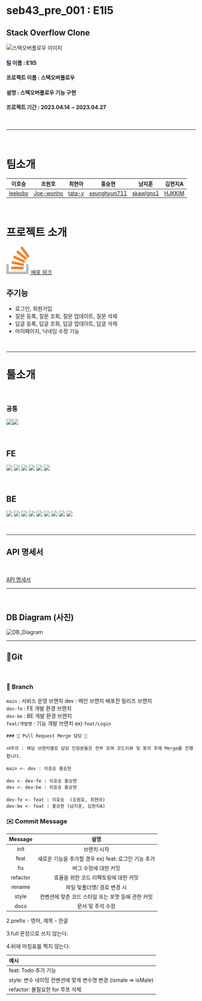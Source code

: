 ﻿# seb43_pre_001 : E1I5

## Stack Overflow Clone

<img src="https://camo.githubusercontent.com/dcc135bf022f0d6dfb72e0d8616d1d4db4a6c6c0aed4261baccd27e6cb722c1b/68747470733a2f2f636f6e74656e742e7072657373706167652e636f6d2f75706c6f6164732f323635382f63313932305f6c6f676f2d737461636b6f766572666c6f772d62616e6e65722e6a70673f3634323234" width="600px" height="200px" alt="스택오버플로우 이미지"></img><br/>

#### **팀 이름 : E1I5**

#### **프로젝트 이름 : 스택오버플로우**

#### **설명 : 스택오버플로우 기능 구현**

#### **프로젝트 기간 : 2023.04.14 ~ 2023.04.27**

</br>

---

</br>

# 팀소개

|                              이호승                              |                                 조원호                                 |                             최현아                              |                                   홍승현                                    |                                남지훈                                 |                             김현지A                             |
| :--------------------------------------------------------------: | :--------------------------------------------------------------------: | :-------------------------------------------------------------: | :-------------------------------------------------------------------------: | :-------------------------------------------------------------------: | :-------------------------------------------------------------: |
| <a href="https://github.com/leekoby" target="_blank">leekoby</a> | <a href="https://github.com/Joe-wonho " target="_blank">Joe-wonho </a> | <a href="https://github.com/tata-v " target="_blank">tata-v</a> | <a href="https://github.com/seunghyun711" target="_blank">seunghyun711 </a> | <a href="https://github.com/skawlgns1" target="_blank">skawlgns1 </a> | <a href="https://github.com/HJKKIM" target="_blank">HJKKIM </a> |

</br>

# 프로젝트 소개

<a href ="http://e1i5.s3-website.ap-northeast-2.amazonaws.com/"><img src = "./client/src/assets/stack-logo.svg"/> 배포 링크 </a>

## 주기능

- 로그인, 회원가입
- 질문 등록, 질문 조회, 질문 업데이트, 질문 삭제
- 답글 등록, 답글 조회, 답글 업데이트, 답글 삭제
- 마이페이지, 닉네임 수정 기능

</br>

---

# 툴소개

</br>

### 공통

<img src="https://img.shields.io/badge/discord-5865F2?style=for-the-badge&logo=discord&logoColor=white"/><img src="https://img.shields.io/badge/GitHub-181717?style=for-the-badge&logo=GitHub&logoColor=white"/>

</br>

## FE

<img src="https://img.shields.io/badge/React-61DAFB?style=for-the-badge&logo=React&logoColor=white"/> <img src="https://img.shields.io/badge/redux%20toolkit-593d88?style=for-the-badge&logo=redux&logoColor=white"/> <img src="https://img.shields.io/badge/styledcomponents-DB7093?style=for-the-badge&logo=styledcomponents&logoColor=white"/> <img src="https://img.shields.io/badge/amazons3-569A31?style=for-the-badge&logo=amazons3&logoColor=white"/> <img src="https://img.shields.io/badge/eslint-4B32C3?style=for-the-badge&logo=eslint&logoColor=white"/> <img src="https://img.shields.io/badge/TOAST%20UI-5A29E4?style=for-the-badge&logo=&logoColor=white"/>

</br>

## BE

<img src="https://img.shields.io/badge/JAVA-ffffff?style=for-the-badge&logo=JAVA&logoColor=black"/> <img src="https://img.shields.io/badge/intellijidea-000000?style=for-the-badge&logo=intellijidea&logoColor=white"/> <img src="https://img.shields.io/badge/springboot-6DB33F?style=for-the-badge&logo=springboot&logoColor=white"/>
<img src="https://img.shields.io/badge/springsecurity-6DB33F?style=for-the-badge&logo=springboot&logoColor=white"/> <img src="https://img.shields.io/badge/JWT-4B32C3?style=for-the-badge&logo=JWT&logoColor=white"/> <img src="https://img.shields.io/badge/amazonec2-FF9900?style=for-the-badge&logo=amazonec2&logoColor=white"/> <img src="https://img.shields.io/badge/mysql-4479A1?style=for-the-badge&logo=mysql&logoColor=white"/> <img src="https://img.shields.io/badge/lombok-DE4F54?style=for-the-badge&logo=lombok &logoColor=white"/> <img src="https://img.shields.io/badge/H2-DE4F54?style=for-the-badge&logo=H2 &logoColor=white"/>

</br>

---

## API 명세서

</br>

<a href = "https://pre-project.gitbook.io/pre-project-stack-overflow/" target = "_blank"> API 명세서 </a>

---

</br>

## DB Diagram (사진)

![DB_Diagram](https://cdn.discordapp.com/attachments/1095220334778667018/1101036568539566111/Pre-ProjectStackOverFlow.png)

---

## 📎Git

</br>

### 🌲 Branch

`main` : 서비스 운영 브랜치 dev : 메인 브랜치 배포전 릴리즈 브랜치
</br>
`dev-fe` : FE 개발 환경 브랜치
</br>
`dev-be` : BE 개발 환경 브랜치
</br>
`feat/개발명` : 기능 개발 브랜치 ex) `feat/Login`
</br>

```
### 📌 Pull Request Merge 담당 📌

>❗️주의 : 해당 브랜치별로 담당 인원분들은 전부 모여 코드리뷰 및 동의 후에 Merge를 진행합니다.

main <- dev : 이호승 홍승현

dev <- dev-fe : 이호승 홍승현
dev <- dev-be : 이호승 홍승현

dev-fe <- feat : 이호승  (조원호, 최현아)
dev-be <- feat : 홍승현 (남지훈, 김현지A)
```

### ✉️ Commit Message

| Message  |                         설명                         |
| :------: | :--------------------------------------------------: |
|   init   |                     브랜치 시작                      |
|   feat   | 새로운 기능을 추가할 경우 ex) feat: 로그인 기능 추가 |
|   fix    |                버그 수정에 대한 커밋                 |
| refactor |        효율을 위한 코드 리팩토링에 대한 커밋         |
|  rename  |             파일 및폴더명/ 경로 변경 시              |
|  style   |  컨벤션에 맞춘 코드 스타일 또는 포맷 등에 관한 커밋  |
|   docs   |                  문서 및 주석 수정                   |

2.prefix - 영어, 제목 - 한글

3.full 문장으로 쓰지 않는다.

4.뒤에 마침표를 찍지 않는다.

| 예시                                                            |
| :-------------------------------------------------------------- |
| feat: Todo 추가 기능                                            |
| style: 변수 네이밍 컨벤션에 맞게 변수명 변경 (ismale => isMale) |
| refactor: 불필요한 for 루프 삭제                                |
